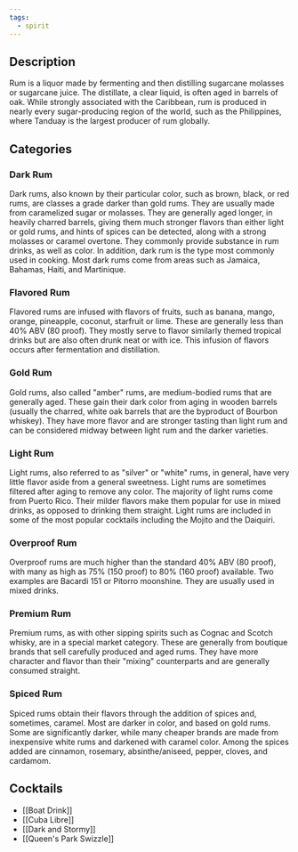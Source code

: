 ```yaml
---
tags:
  - spirit
---
```

## Description
Rum is a liquor made by fermenting and then distilling sugarcane molasses or sugarcane juice. The distillate, a clear liquid, is often aged in barrels of oak. While strongly associated with the Caribbean, rum is produced in nearly every sugar-producing region of the world, such as the Philippines, where Tanduay is the largest producer of rum globally.
## Categories
### Dark Rum
Dark rums, also known by their particular color, such as brown, black, or red rums, are classes a grade darker than gold rums. They are usually made from caramelized sugar or molasses. They are generally aged longer, in heavily charred barrels, giving them much stronger flavors than either light or gold rums, and hints of spices can be detected, along with a strong molasses or caramel overtone. They commonly provide substance in rum drinks, as well as color. In addition, dark rum is the type most commonly used in cooking. Most dark rums come from areas such as Jamaica, Bahamas, Haiti, and Martinique.
### Flavored Rum
Flavored rums are infused with flavors of fruits, such as banana, mango, orange, pineapple, coconut, starfruit or lime. These are generally less than 40% ABV (80 proof). They mostly serve to flavor similarly themed tropical drinks but are also often drunk neat or with ice. This infusion of flavors occurs after fermentation and distillation.
### Gold Rum
Gold rums, also called "amber" rums, are medium-bodied rums that are generally aged. These gain their dark color from aging in wooden barrels (usually the charred, white oak barrels that are the byproduct of Bourbon whiskey). They have more flavor and are stronger tasting than light rum and can be considered midway between light rum and the darker varieties.
### Light Rum
Light rums, also referred to as "silver" or "white" rums, in general, have very little flavor aside from a general sweetness. Light rums are sometimes filtered after aging to remove any color. The majority of light rums come from Puerto Rico. Their milder flavors make them popular for use in mixed drinks, as opposed to drinking them straight. Light rums are included in some of the most popular cocktails including the Mojito and the Daiquiri.
### Overproof Rum
Overproof rums are much higher than the standard 40% ABV (80 proof), with many as high as 75% (150 proof) to 80% (160 proof) available. Two examples are Bacardi 151 or Pitorro moonshine. They are usually used in mixed drinks.
### Premium Rum
Premium rums, as with other sipping spirits such as Cognac and Scotch whisky, are in a special market category. These are generally from boutique brands that sell carefully produced and aged rums. They have more character and flavor than their "mixing" counterparts and are generally consumed straight.
### Spiced Rum
Spiced rums obtain their flavors through the addition of spices and, sometimes, caramel. Most are darker in color, and based on gold rums. Some are significantly darker, while many cheaper brands are made from inexpensive white rums and darkened with caramel color. Among the spices added are cinnamon, rosemary, absinthe/aniseed, pepper, cloves, and cardamom.
## Cocktails
- [[Boat Drink]]
- [[Cuba Libre]]
- [[Dark and Stormy]]
- [[Queen's Park Swizzle]]